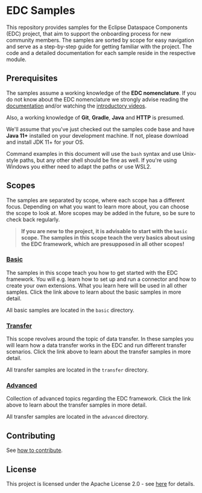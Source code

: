 # EDC Samples

This repository provides samples for the Eclipse Dataspace Components (EDC) project, that aim to support the
onboarding process for new community members. The samples are sorted by scope for easy navigation and serve as a
step-by-step guide for getting familiar with the project. The code and a detailed documentation for each sample reside
in the respective module.

## Prerequisites

The samples assume a working knowledge of the **EDC nomenclature**. If you do not know about the EDC nomenclature we
strongly advise reading the [documentation](https://eclipse-edc.github.io/docs/#/) and/or watching the
[introductory videos](https://www.youtube.com/@eclipsedataspaceconnector9622/featured).

Also, a working knowledge of **Git**, **Gradle**, **Java** and **HTTP** is presumed.

We'll assume that you've just checked out the samples code base and have **Java 11+** installed on your development
machine. If not, please download and install JDK 11+ for your OS.

Command examples in this document will use the `bash` syntax and use Unix-style paths, but any other shell should be
fine as well. If you're using Windows you either need to adapt the paths or use WSL2.

## Scopes

The samples are separated by scope, where each scope has a different focus. Depending on what you want to learn more
about, you can choose the scope to look at. More scopes may be added in the future, so be sure to check back regularly.

> **If you are new to the project, it is advisable to start with the `basic` scope. The samples in this scope teach the
> very basics about using the EDC framework, which are presupposed in all other scopes!**

### [Basic](./basic/README.md)

The samples in this scope teach you how to get started with the EDC framework. You will e.g. learn how to set up and run
a connector and how to create your own extensions. What you learn here will be used in all other samples. Click the
link above to learn about the basic samples in more detail.

All basic samples are located in the `basic` directory.

### [Transfer](./transfer/README.md)

This scope revolves around the topic of data transfer. In these samples you will learn how a data transfer works in the
EDC and run different transfer scenarios. Click the link above to learn about the transfer samples in more detail.

All transfer samples are located in the `transfer` directory.

### [Advanced](./advanced/README.md)

Collection of advanced topics regarding the EDC framework.
Click the link above to learn about the transfer samples in more detail.

All transfer samples are located in the `advanced` directory.

## Contributing

See [how to contribute](https://github.com/eclipse-edc/docs/blob/main/CONTRIBUTING.md).

## License

This project is licensed under the Apache License 2.0 - see [here](LICENSE) for details.
